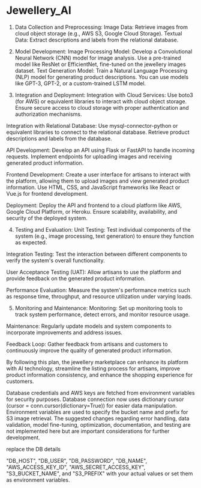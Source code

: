 # Jewellery_AI

1. Data Collection and Preprocessing:
Image Data: Retrieve images from cloud object storage (e.g., AWS S3, Google Cloud Storage).
Textual Data: Extract descriptions and labels from the relational database.
    
2. Model Development:
Image Processing Model: Develop a Convolutional Neural Network (CNN) model for image analysis. Use a pre-trained model like ResNet or EfficientNet, fine-tuned on the jewellery images dataset.
Text Generation Model: Train a Natural Language Processing (NLP) model for generating product descriptions. You can use models like GPT-3, GPT-2, or a custom-trained LSTM model.

3. Integration and Deployment:
Integration with Cloud Services:
Use boto3 (for AWS) or equivalent libraries to interact with cloud object storage.
Ensure secure access to cloud storage with proper authentication and authorization mechanisms.

Integration with Relational Database:
Use mysql-connector-python or equivalent libraries to connect to the relational database.
Retrieve product descriptions and labels from the database.

API Development:
Develop an API using Flask or FastAPI to handle incoming requests.
Implement endpoints for uploading images and receiving generated product information.

Frontend Development:
Create a user interface for artisans to interact with the platform, allowing them to upload images and view generated product information.
Use HTML, CSS, and JavaScript frameworks like React or Vue.js for frontend development.

Deployment:
Deploy the API and frontend to a cloud platform like AWS, Google Cloud Platform, or Heroku.
Ensure scalability, availability, and security of the deployed system.

4. Testing and Evaluation:
Unit Testing: Test individual components of the system (e.g., image processing, text generation) to ensure they function as expected.

Integration Testing: Test the interaction between different components to verify the system's overall functionality.

User Acceptance Testing (UAT): Allow artisans to use the platform and provide feedback on the generated product information.

Performance Evaluation: Measure the system's performance metrics such as response time, throughput, and resource utilization under varying loads.

5. Monitoring and Maintenance:
Monitoring: Set up monitoring tools to track system performance, detect errors, and monitor resource usage.

Maintenance: Regularly update models and system components to incorporate improvements and address issues.

Feedback Loop: Gather feedback from artisans and customers to continuously improve the quality of generated product information.

By following this plan, the jewellery marketplace can enhance its platform with AI technology, streamline the listing process for artisans, improve product information consistency, and enhance the shopping experience for customers.


Database credentials and AWS keys are fetched from environment variables for security purposes.
Database connection now uses dictionary cursor (cursor = conn.cursor(dictionary=True)) for easier data manipulation.
Environment variables are used to specify the bucket name and prefix for S3 image retrieval.
The suggested changes regarding error handling, data validation, model fine-tuning, optimization, documentation, and testing are not implemented here but are important considerations for further development.

replace the DB details

 "DB_HOST", "DB_USER", "DB_PASSWORD", "DB_NAME", "AWS_ACCESS_KEY_ID", "AWS_SECRET_ACCESS_KEY", "S3_BUCKET_NAME", and "S3_PREFIX" with your actual values or set them as environment variables.